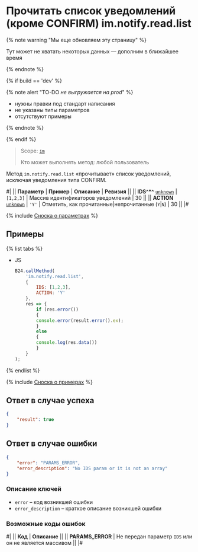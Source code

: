 # Прочитать список уведомлений (кроме CONFIRM) im.notify.read.list

{% note warning "Мы еще обновляем эту страницу" %}

Тут может не хватать некоторых данных — дополним в ближайшее время

{% endnote %}

{% if build == 'dev' %}

{% note alert "TO-DO _не выгружается на prod_" %}

- нужны правки под стандарт написания
- не указаны типы параметров
- отсутствуют примеры

{% endnote %}

{% endif %}

> Scope: [`im`](../../scopes/permissions.md)
>
> Кто может выполнять метод: любой пользователь

Метод `im.notify.read.list` «прочитывает» список уведомлений, исключая уведомления типа CONFIRM.

#|
|| **Параметр** | **Пример** | **Описание** | **Ревизия** ||
|| **IDS^*^**
[`unknown`](../../data-types.md) | `[1,2,3]` | Массив идентификаторов уведомлений | 30 ||
|| **ACTION**
[`unknown`](../../data-types.md) | `'Y'` | Отметить, как прочитанные|непрочитанные (`Y`\|`N`) | 30 ||
|#

{% include [Сноска о параметрах](../../../_includes/required.md) %}

## Примеры

{% list tabs %}

- JS

    ```js
    B24.callMethod(
        'im.notify.read.list',
        {
            IDS: [1,2,3],
            ACTION: 'Y'
        },
        res => {
            if (res.error())
            {
            console.error(result.error().ex);
            }
            else
            {
            console.log(res.data())
            }
        }
    );
    ```

{% endlist %}

{% include [Сноска о примерах](../../../_includes/examples.md) %}

## Ответ в случае успеха

```json
{
    "result": true
}        
```

## Ответ в случае ошибки

```json
{
    "error": "PARAMS_ERROR",
    "error_description": "No IDS param or it is not an array"
}
```

### Описание ключей

- `error` – код возникшей ошибки
- `error_description` – краткое описание возникшей ошибки

### Возможные коды ошибок

#|
|| **Код** | **Описание** ||
|| **PARAMS_ERROR** | Не передан параметр `IDS` или он не является массивом ||
|#